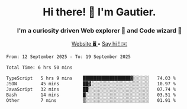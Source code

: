 <h1 align="center">Hi there! 👋 I'm Gautier.</h1>
<h3 align="center">I'm a curiosity driven Web explorer 🚀 and Code wizard 🧙</h3>

<p align="center">
  <a href="https://xisabla.github.io/">Website 🖥️ </a> •
  <a href="mailto:xisabla.dev@gmail.com">Say hi ! ✉️</a>
</p>

<!--START_SECTION:waka-->

```txt
From: 12 September 2025 - To: 19 September 2025

Total Time: 6 hrs 50 mins

TypeScript   5 hrs 9 mins    ██████████████████▓░░░░░░   74.03 %
JSON         45 mins         ██▓░░░░░░░░░░░░░░░░░░░░░░   10.97 %
JavaScript   32 mins         ██░░░░░░░░░░░░░░░░░░░░░░░   07.74 %
Bash         14 mins         █░░░░░░░░░░░░░░░░░░░░░░░░   03.51 %
Other        7 mins          ▒░░░░░░░░░░░░░░░░░░░░░░░░   01.91 %
```

<!--END_SECTION:waka-->
